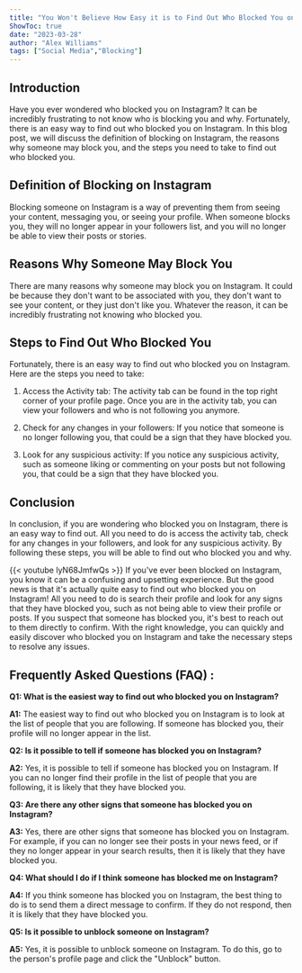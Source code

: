 ```yaml
---
title: "You Won't Believe How Easy it is to Find Out Who Blocked You on Instagram!"
ShowToc: true 
date: "2023-03-28"
author: "Alex Williams" 
tags: ["Social Media","Blocking"]
---
```

## Introduction

Have you ever wondered who blocked you on Instagram? It can be incredibly frustrating to not know who is blocking you and why. Fortunately, there is an easy way to find out who blocked you on Instagram. In this blog post, we will discuss the definition of blocking on Instagram, the reasons why someone may block you, and the steps you need to take to find out who blocked you. 

## Definition of Blocking on Instagram

Blocking someone on Instagram is a way of preventing them from seeing your content, messaging you, or seeing your profile. When someone blocks you, they will no longer appear in your followers list, and you will no longer be able to view their posts or stories. 

## Reasons Why Someone May Block You

There are many reasons why someone may block you on Instagram. It could be because they don't want to be associated with you, they don't want to see your content, or they just don't like you. Whatever the reason, it can be incredibly frustrating not knowing who blocked you. 

## Steps to Find Out Who Blocked You

Fortunately, there is an easy way to find out who blocked you on Instagram. Here are the steps you need to take: 

1. Access the Activity tab: The activity tab can be found in the top right corner of your profile page. Once you are in the activity tab, you can view your followers and who is not following you anymore.

2. Check for any changes in your followers: If you notice that someone is no longer following you, that could be a sign that they have blocked you.

3. Look for any suspicious activity: If you notice any suspicious activity, such as someone liking or commenting on your posts but not following you, that could be a sign that they have blocked you.

## Conclusion

In conclusion, if you are wondering who blocked you on Instagram, there is an easy way to find out. All you need to do is access the activity tab, check for any changes in your followers, and look for any suspicious activity. By following these steps, you will be able to find out who blocked you and why.

{{< youtube lyN68JmfwQs >}} 
If you've ever been blocked on Instagram, you know it can be a confusing and upsetting experience. But the good news is that it's actually quite easy to find out who blocked you on Instagram! All you need to do is search their profile and look for any signs that they have blocked you, such as not being able to view their profile or posts. If you suspect that someone has blocked you, it's best to reach out to them directly to confirm. With the right knowledge, you can quickly and easily discover who blocked you on Instagram and take the necessary steps to resolve any issues.

## Frequently Asked Questions (FAQ) :
**Q1: What is the easiest way to find out who blocked you on Instagram?**

**A1:** The easiest way to find out who blocked you on Instagram is to look at the list of people that you are following. If someone has blocked you, their profile will no longer appear in the list.

**Q2: Is it possible to tell if someone has blocked you on Instagram?**

**A2:** Yes, it is possible to tell if someone has blocked you on Instagram. If you can no longer find their profile in the list of people that you are following, it is likely that they have blocked you.

**Q3: Are there any other signs that someone has blocked you on Instagram?**

**A3:** Yes, there are other signs that someone has blocked you on Instagram. For example, if you can no longer see their posts in your news feed, or if they no longer appear in your search results, then it is likely that they have blocked you.

**Q4: What should I do if I think someone has blocked me on Instagram?**

**A4:** If you think someone has blocked you on Instagram, the best thing to do is to send them a direct message to confirm. If they do not respond, then it is likely that they have blocked you.

**Q5: Is it possible to unblock someone on Instagram?**

**A5:** Yes, it is possible to unblock someone on Instagram. To do this, go to the person's profile page and click the "Unblock" button.


